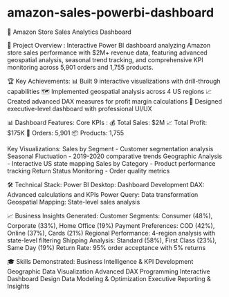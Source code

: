 # amazon-sales-powerbi-dashboard

🏪 Amazon Store Sales Analytics Dashboard

🎯 Project Overview :
Interactive Power BI dashboard analyzing Amazon store sales performance with $2M+ revenue data, featuring advanced geospatial analysis, seasonal trend tracking, and comprehensive KPI monitoring across 5,901 orders and 1,755 products.

🏆 Key Achievements:
📊 Built 9 interactive visualizations with drill-through capabilities
🗺️ Implemented geospatial analysis across 4 US regions
📈 Created advanced DAX measures for profit margin calculations
🎨 Designed executive-level dashboard with professional UI/UX

📊 Dashboard Features:
Core KPIs :
💰 Total Sales: $2M
📈 Total Profit: $175K
🛒 Orders: 5,901
📦 Products: 1,755

Key Visualizations:
Sales by Segment - Customer segmentation analysis
Seasonal Fluctuation - 2019-2020 comparative trends
Geographic Analysis - Interactive US state mapping
Sales by Category - Product performance tracking
Return Status Monitoring - Order quality metrics

🛠️ Technical Stack:
Power BI Desktop: Dashboard Development
DAX: Advanced calculations and KPIs
Power Query: Data transformation
Geospatial Mapping: State-level sales analysis

📈 Business Insights Generated:
Customer Segments: Consumer (48%), Corporate (33%), Home Office (19%)
Payment Preferences: COD (42%), Online (37%), Cards (21%)
Regional Performance: 4-region analysis with state-level filtering
Shipping Analysis: Standard (58%), First Class (23%), Same Day (19%)
Return Rate: 95% order acceptance with 5% returns

🎓 Skills Demonstrated:
Business Intelligence & KPI Development
Geographic Data Visualization
Advanced DAX Programming
Interactive Dashboard Design
Data Modeling & Optimization
Executive Reporting & Insights
